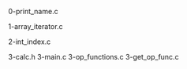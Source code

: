 0-print_name.c

1-array_iterator.c

2-int_index.c

3-calc.h
3-main.c
3-op_functions.c
3-get_op_func.c
